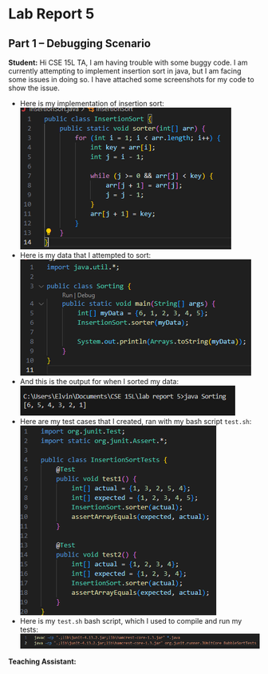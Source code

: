 # Lab Report 5

## Part 1 – Debugging Scenario

**Student:** Hi CSE 15L TA, I am having trouble with some buggy code. I am currently attempting to implement insertion sort in java, but I am facing some issues in doing so. I have attached some screenshots for my code to show the issue.  
- Here is my implementation of insertion sort:  
  ![Image](lab5_sorterimplementation.png)  
- Here is my data that I attempted to sort:  
  ![Image](lab5_mydatatest.png)
- And this is the output for when I sorted my data:
  ![Image](lab5_mydataoutput.png)
- Here are my test cases that I created, ran with my bash script `test.sh`:  
  ![Image](lab5_sortertests.png)
- Here is my `test.sh` bash script, which I used to compile and run my tests:
  ![Image](lab5_bashscript.png)

**Teaching Assistant:** 
